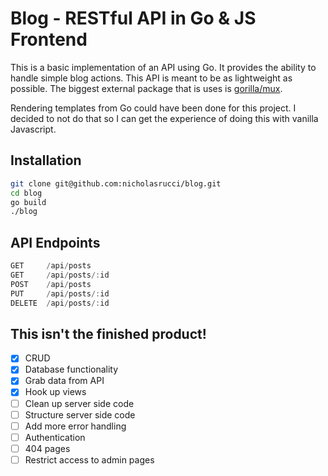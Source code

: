 # Blog - RESTful API in Go & JS Frontend

This is a basic implementation of an API using Go. It provides the ability to
handle simple blog actions. This API is meant to be as lightweight as possible. The biggest external package that is uses is [gorilla/mux](http://www.gorillatoolkit.org/pkg/mux).

Rendering templates from Go could have been done for this project. I decided to not do that so I can get the experience of doing this with vanilla Javascript.

## Installation
```bash
git clone git@github.com:nicholasrucci/blog.git
cd blog
go build
./blog
```


## API Endpoints

```js
GET     /api/posts
GET     /api/posts/:id
POST    /api/posts
PUT     /api/posts/:id
DELETE  /api/posts/:id
```

## This isn't the finished product!
- [x] CRUD
- [x] Database functionality
- [x] Grab data from API
- [x] Hook up views
- [ ] Clean up server side code
- [ ] Structure server side code
- [ ] Add more error handling
- [ ] Authentication
- [ ] 404 pages
- [ ] Restrict access to admin pages
